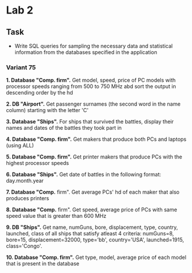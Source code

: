 # Lab 2
## Task
- Write SQL queries for sampling the necessary data and statistical information from the databases specified in the application
### Variant 75
**1. Database "Comp. firm".** Get model, speed, price of PC models with processor speeds ranging from 500 to 750 MHz abd sort the output in descending order by the hd

**2. DB "Airport".** Get passenger surnames (the second word in the name column) starting with the letter 'C'

**3. Database "Ships".** For ships that survived the battles, display their names and dates of the battles they took part in

**4. Database "Comp. firm".** Get makers that produce both PCs and laptops (using ALL)

**5. Database "Comp. firm".** Get printer makers that produce PCs with the highest processor speeds

**6. Database "Ships".** Get date of battles in the following format: day.month.year

**7. Database "Comp.** firm". Get average PCs' hd of each maker that also produces printers

**8. Database "Comp.** firm". Get speed, average price of PCs with same speed value that is greater than 600 MHz

**9. DB "Ships".** Get name, numGuns, bore, displacement, type, country, launched, class of all ships that satisfy atleast 4 criteria: numGuns=8, bore=15, displacement=32000, type='bb', country='USA', launched=1915, class='Congo'.

**10. Database "Comp. firm".** Get type, model, average price of each model that is present in the database
